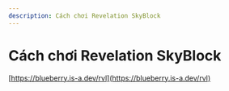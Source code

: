 ```yaml
---
description: Cách chơi Revelation SkyBlock
---
```


# Cách chơi Revelation SkyBlock

[https://blueberry.is-a.dev/rvl](https://blueberry.is-a.dev/rvl)
